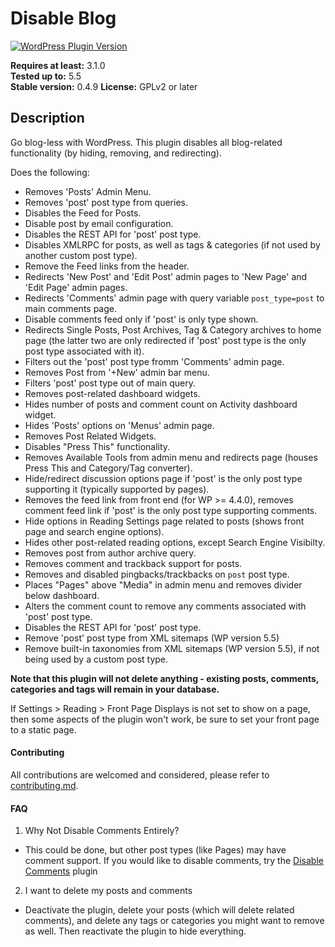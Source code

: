 Disable Blog
======================

[![WordPress Plugin Version](https://img.shields.io/wordpress/plugin/v/disable-blog)](https://wordpress.org/plugins/disable-blog/)

**Requires at least:** 3.1.0  
**Tested up to:** 5.5  
**Stable version:** 0.4.9
**License:** GPLv2 or later

## Description

Go blog-less with WordPress. This plugin disables all blog-related functionality (by hiding, removing, and redirecting).

Does the following:

- Removes 'Posts' Admin Menu.
- Removes 'post' post type from queries.
- Disables the Feed for Posts.
- Disable post by email configuration.
- Disables the REST API for 'post' post type.
- Disables XMLRPC for posts, as well as tags & categories (if not used by another custom post type).
- Remove the Feed links from the header.
- Redirects 'New Post' and 'Edit Post' admin pages to 'New Page' and 'Edit Page' admin pages.
- Redirects 'Comments' admin page with query variable `post_type=post` to main comments page.
- Disable comments feed only if 'post' is only type shown.
- Redirects Single Posts, Post Archives, Tag & Category archives to home page (the latter two are only redirected if 'post' post type is the only post type associated with it).
- Filters out the 'post' post type fromm 'Comments' admin page.
- Removes Post from '+New' admin bar menu.
- Filters 'post' post type out of main query.
- Removes post-related dashboard widgets.
- Hides number of posts and comment count on Activity dashboard widget.
- Hides 'Posts' options on 'Menus' admin page.
- Removes Post Related Widgets.
- Disables "Press This" functionality.
- Removes Available Tools from admin menu and redirects page (houses Press This and Category/Tag converter).
- Hide/redirect discussion options page if 'post' is the only post type supporting it (typically supported by pages).
- Removes the feed link from front end (for WP >= 4.4.0), removes comment feed link if 'post' is the only post type supporting comments.
- Hide options in Reading Settings page related to posts (shows front page and search engine options).
- Hides other post-related reading options, except Search Engine Visibilty.
- Removes post from author archive query.
- Removes comment and trackback support for posts.
- Removes and disabled pingbacks/trackbacks on `post` post type.
- Places "Pages" above "Media" in admin menu and removes divider below dashboard.
- Alters the comment count to remove any comments associated with 'post' post type.
- Disables the REST API for 'post' post type.
- Remove 'post' post type from XML sitemaps (WP version 5.5)
- Remove built-in taxonomies from XML sitemaps (WP version 5.5), if not being used by a custom post type.

**Note that this plugin will not delete anything - existing posts, comments, categories and tags will remain in your database.** 

If Settings > Reading > Front Page Displays is not set to show on a page, then some aspects of the plugin won't work, be sure to set your front page to a static page.

#### Contributing

All contributions are welcomed and considered, please refer to [contributing.md](contributing.md).

#### FAQ

1. Why Not Disable Comments Entirely?
 - This could be done, but other post types (like Pages) may have comment support. If you would like to disable comments, try the [Disable Comments](https://wordpress.org/plugins/disable-comments/) plugin
2. I want to delete my posts and comments
 - Deactivate the plugin, delete your posts (which will delete related comments), and delete any tags or categories you might want to remove as well. Then reactivate the plugin to hide everything.